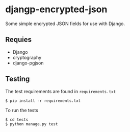 djangp-encrypted-json
=====================

Some simple encrypted JSON fields for use with Django.

## Requies

* Django
* cryptography
* django-pgjson


## Testing
The test requirements are found in `requirements.txt`

    $ pip install -r requirements.txt

To run the tests

    $ cd tests
    $ python manage.py test
